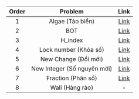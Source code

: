 |Order|    Problem             |  Link|
|:---:| :-----------:          | :--:              | 
|1    |  Algae (Tảo biển)      |  [Link](Week1/Alge)                |
|2    |  BOT                   |  [Link](Week1/BOT)                |
|3    |  H_index               |  [Link](Week2/H_index)                |
|4    |  Lock number (Khóa số) |  [Link](Week2/Lock_number)                |
|5    |  New Change (Đổi mới)  |  [Link](Week3/NewChange)                |
|6    |  New Integer (Số nguyên mới)       |  [Link](Week3/NewInteger)                |
|7    |  Fraction (Phân số)    |  [Link](Week4/Fraction)               |
|8    |  Wall (Hàng rào)       |  -                |
